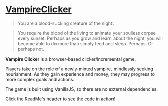 # [VampireClicker](https://samuei.github.io/VampireClicker/)

>You are a blood-sucking creature of the night. 

>You require the blood of the living to animate your soulless corpse every sunset. 
Perhaps as you grow and learn about the night, you will become able to do more than simply feed and sleep. 
Perhaps. Or perhaps not.

**Vampire Clicker** is a browser-based clicker/incremental game. 

Players take on the role of a newly-minted vampire, mindlessly seeking nourishment. 
As they gain experience and money, they may progress to more complex goals and actions.

The game is built using VanillaJS, so there are no external dependencies.

Click the ReadMe's header to see the code in action!